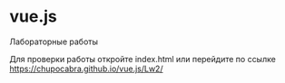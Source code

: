 # vue.js
Лабораторные работы 

Для проверки работы откройте index.html или перейдите по ссылке https://chupocabra.github.io/vue.js/Lw2/
